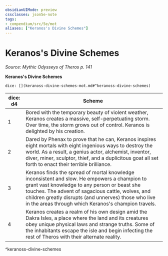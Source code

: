 ```yaml
---
obsidianUIMode: preview
cssclasses: json5e-note
tags:
- compendium/src/5e/mot
aliases: ["Keranos's Divine Schemes"]
---
```

# Keranos's Divine Schemes
*Source: Mythic Odysseys of Theros p. 141* 

**Keranos's Divine Schemes**

`dice: [](keranoss-divine-schemes-mot.md#^keranoss-divine-schemes)`

| dice: d4 | Scheme |
|----------|--------|
| 1 | Bored with the temporary beauty of violent weather, Keranos creates a massive, self-perpetuating storm. Over time, the storm grows out of control. Keranos is delighted by his creation. |
| 2 | Dared by Phenax to prove that he can, Keranos inspires eight mortals with eight ingenious ways to destroy the world. As a result, a genius actor, alchemist, inventor, diver, miner, sculptor, thief, and a duplicitous goat all set forth to enact their terrible brilliance. |
| 3 | Keranos finds the spread of mortal knowledge inconsistent and slow. He empowers a champion to grant vast knowledge to any person or beast she touches. The advent of sagacious cattle, wolves, and children greatly disrupts (and unnerves) those who live in the areas through which Keranos's champion travels. |
| 4 | Keranos creates a realm of his own design amid the Dakra Isles, a place where the land and its creatures obey unique physical laws and strange truths. Some of the inhabitants escape the isle and begin infecting the rest of Theros with their alternate reality. |
^keranoss-divine-schemes